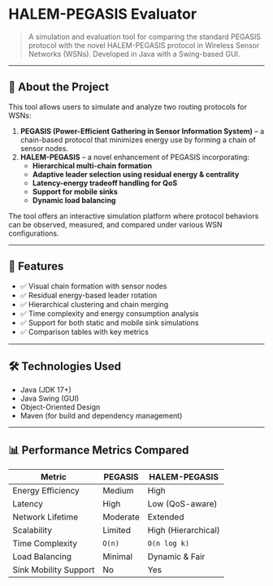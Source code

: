 # HALEM-PEGASIS Evaluator

> A simulation and evaluation tool for comparing the standard PEGASIS protocol with the novel HALEM-PEGASIS protocol in Wireless Sensor Networks (WSNs). Developed in Java with a Swing-based GUI.

---

## 📌 About the Project

This tool allows users to simulate and analyze two routing protocols for WSNs:

1. **PEGASIS (Power-Efficient Gathering in Sensor Information System)** – a chain-based protocol that minimizes energy use by forming a chain of sensor nodes.
2. **HALEM-PEGASIS** – a novel enhancement of PEGASIS incorporating:
   - **Hierarchical multi-chain formation**
   - **Adaptive leader selection using residual energy & centrality**
   - **Latency-energy tradeoff handling for QoS**
   - **Support for mobile sinks**
   - **Dynamic load balancing**

The tool offers an interactive simulation platform where protocol behaviors can be observed, measured, and compared under various WSN configurations.

---

## 🧪 Features

- ✅ Visual chain formation with sensor nodes
- ✅ Residual energy-based leader rotation
- ✅ Hierarchical clustering and chain merging
- ✅ Time complexity and energy consumption analysis
- ✅ Support for both static and mobile sink simulations
- ✅ Comparison tables with key metrics

---

## 🛠️ Technologies Used

- Java (JDK 17+)
- Java Swing (GUI)
- Object-Oriented Design
- Maven (for build and dependency management)

---

## 📊 Performance Metrics Compared

| Metric                  | PEGASIS           | HALEM-PEGASIS      |
|-------------------------|-------------------|--------------------|
| Energy Efficiency       | Medium            | High               |
| Latency                 | High              | Low (QoS-aware)    |
| Network Lifetime        | Moderate          | Extended           |
| Scalability             | Limited           | High (Hierarchical)|
| Time Complexity         | `O(n)`            | `O(n log k)`       |
| Load Balancing          | Minimal           | Dynamic & Fair     |
| Sink Mobility Support   | No                | Yes                |

